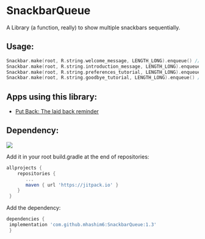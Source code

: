 # SnackbarQueue  
 A Library (a function, really) to show multiple snackbars sequentially.   
  
## Usage:  
``` kotlin  
Snackbar.make(root, R.string.welcome_message, LENGTH_LONG).enqueue() //first one will immediately show.  
Snackbar.make(root, R.string.introduction_message, LENGTH_LONG).enqueue() //but here, magic happens. 
Snackbar.make(root, R.string.preferences_tutorial, LENGTH_LONG).enqueue()  
Snackbar.make(root, R.string.goodbye_tutorial, LENGTH_LONG).enqueue() //last one to show, after all the others have been sequentially (and gracefully) dismissed. 
```  
## Apps using this library:  
  
 - [Put Back: The laid back reminder](https://play.google.com/store/apps/details?id=mhashim6.android.putback)  
  
## Dependency:  
[![](https://jitpack.io/v/mhashim6/SnackbarQueue.svg)](https://jitpack.io/#mhashim6/SnackbarQueue)  
  
Add it in your root build.gradle at the end of repositories:  
  
``` groovy  
allprojects {  
    repositories { 
       ... 
       maven { url 'https://jitpack.io' } 
    }
 }  
```  
Add the dependency:  
``` groovy  
dependencies {  
 implementation 'com.github.mhashim6:SnackbarQueue:1.3'
 }  
```